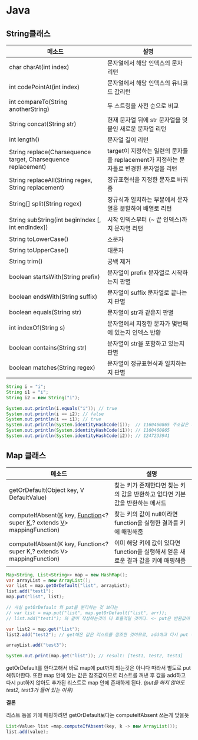 # Java

## String클래스

| 메소드                                                       | 설명                                                         |
| ------------------------------------------------------------ | ------------------------------------------------------------ |
| char charAt(int index)                                       | 문자열에서 해당 인덱스의 문자 리턴                           |
| int codePointAt(int index)                                   | 문자열에서 해당 인덱스의 유니코드 값리턴                     |
| int compareTo(String anotherString)                          | 두 스트링을 사전 순으로 비교                                 |
| String concat(String str)                                    | 현재 문자열 뒤에 str 문자열을 덧붙인 새로운 문자열 리턴      |
| int length()                                                 | 문자열 길이 리턴                                             |
| String replace(Charsequence target, Charsequence replacement) | target이 지정하는 일련의 문자들을 replacement가 지정하는 문자들로 변경한 문자열을 리턴 |
| String replaceAll(String regex, String replacement)          | 정규표현식을 지정한 문자로 바꿔줌                            |
| String[] split(String regex)                                 | 정규식과 일치하는 부분에서 문자열을 분할하여 배열로 리턴     |
| String subString(int beginIndex [, int endIndex])            | 시작 인덱스부터 (~ 끝 인덱스)까지 문자열 리턴                |
| String toLowerCase()                                         | 소문자                                                       |
| String toUpperCase()                                         | 대문자                                                       |
| String trim()                                                | 공백 제거                                                    |
| boolean startsWith(String prefix)                            | 문자열이 prefix 문자열로 시작하는지 판별                     |
| boolean endsWith(String suffix)                              | 문자열이 suffix 문자열로 끝나는지 판별                       |
| boolean equals(String str)                                   | 문자열이 str과 같은지 판별                                   |
| int indexOf(String s)                                        | 문자열에서 지정한 문자가 몇번째에 있는지 인덱스 반환         |
| boolean contains(String str)                                 | 문자열이 str을 포함하고 있는지 판별                          |
| boolean matches(String regex)                                | 문자열이 정규표현식과 일치하는지 판별                        |

```java
String i = "i";
String i1 = "i";
String i2 = new String("i");

System.out.println(i.equals("i")); // true
System.out.println(i == i2); // false
System.out.println(i == i1); // true
System.out.println(System.identityHashCode(i));  // 1160460865 주소값은 다르다
System.out.println(System.identityHashCode(i1)); // 1160460865
System.out.println(System.identityHashCode(i2)); // 1247233941
```

## Map 클래스

| 메소드                                                       | 설명                                                         |
| ------------------------------------------------------------ | ------------------------------------------------------------ |
| getOrDefault(Object key, V DefaultValue)                     | 찾는 키가 존재한다면 찾는 키의 값을 반환하고 없다면 기본 값을 반환하는 메서드 |
| computeIfAbsent([K](https://docs.oracle.com/javase/8/docs/api/java/util/Map.html) key, [Function](https://docs.oracle.com/javase/8/docs/api/java/util/function/Function.html)<? super [K](https://docs.oracle.com/javase/8/docs/api/java/util/Map.html),? extends [V](https://docs.oracle.com/javase/8/docs/api/java/util/Map.html)> mappingFunction) | 찾는 키의 값이 null이라면 function을 실행한 결과를 키에 매핑해줌 |
| computeIfAbsent(K key, Function<? super K,? extends V> mappingFunction) | 이미 해당 키에 값이 있다면 function을 실행해서 얻은 새로운 결과 값을 키에 매핑해줌 |

```java
Map<String, List<String>> map = new HashMap();
var arrayList = new ArrayList();
var list = map.getOrDefault("list", arrayList); 
list.add("test1");
map.put("list", list);

// 사실 getOrDefault 와 put을 분리하는 것 보다는
// var list = map.put("list", map.getOrDefault("list", arr)); 
// list.add("test1"); 와 같이 작성하는것이 더 효율적일 것이다. <- put은 반환값이 이전에 들어있던 값이므로, 새로 넣은 값을 반환하는게 아니므로 첫번째인 경우에 null을 반환할 것이라 이도 틀린듯..

var list2 = map.get("list");
list2.add("test2"); // get해온 값은 리스트를 참조한 것이므로, add하고 다시 put 하지 않아도 된다.

arrayList.add("test3");

System.out.print(map.get("list")); // result: [test1, test2, test3]
```

getOrDefault를 한다고해서 바로 map에 put까지 되는것은 아니다 따라서 별도로 put해줘야한다. 또한 map 안에 있는 값은 참조값이므로 리스트를 꺼낸 후 값을 add하고 다시 put하지 않아도 추가된 리스트로 map 안에 존재하게 된다.  *(put을 하지 않아도 test2, test3가 들어 있는 이유)*



**결론**<br/>

리스트 등을 키에 매핑하려면 getOrDefault보다는 computeIfAbsent 쓰는게 맞을듯

```java
List<Value> list =map.computeIfAbsent(key, k -> new ArrayList());
list.add(value);
```

